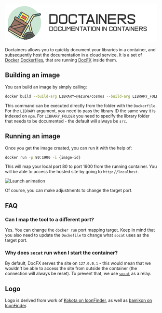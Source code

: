 ![Doctainers logo](readme-heading.png)

Doctainers allows you to quickly document your libraries in a container, and subsequently host the documentation in a cloud service. It is a set of [Docker](https://www.docker.com/) [Dockerfiles](https://docs.docker.com/engine/reference/builder/), that are running [DocFX](https://dotnet.github.io/docfx/) inside them.

## Building an image

You can build an image by simply calling:

```bash
docker build --build-arg LIBRARY=@azure/cosmos --build-arg LIBRARY_FOLDER=src .
```

This command can be executed directly from the folder with the `Dockerfile`. For the `LIBRARY` argument, you need to pass the library ID the same way it is indexed on `npm`. For `LIBRARY_FOLDER` you need to specify the library folder that needs to be documented - the default will always be `src`.

## Running an image

Once you get the image created, you can run it with the help of:

```bash
docker run -p 80:1900 -i {image-id}
```

This will map your local port 80 to port 1900 from the running container. You will be able to access the hosted site by going to `http://localhost`.

![Launch animation](demo-animation.gif)

Of course, you can make adjustments to change the target port.

## FAQ

### Can I map the tool to a different port?

Yes. You can change the `docker run` port mapping target. Keep in mind that you also need to update the `Dockefile` to change what `socat` uses as the target port.

### Why does `socat` run when I start the container?

By default, DocFX serves the site on `127.0.0.1` - this would mean that we wouldn't be able to access the site from outside the container (the connection will always be reset). To prevent that, we use [`socat`](https://linux.die.net/man/1/socat) as a relay.

## Logo

Logo is derived from work of [Kokota on IconFinder](https://www.iconfinder.com/icons/792241/box_cargo_cart_deliver_package_warehouse_icon), as well as [bamikon on IconFinder](https://www.iconfinder.com/icons/2824439/book_note_paper_school_icon).